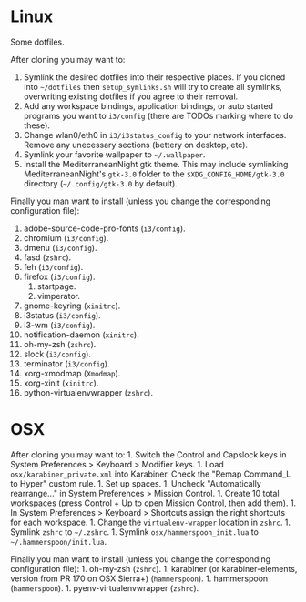 # Linux

Some dotfiles.

After cloning you may want to:
   1. Symlink the desired dotfiles into their respective places. If you cloned into `~/dotfiles` then `setup_symlinks.sh` will try to create all symlinks, overwriting existing dotfiles if you agree to their removal.
   2. Add any workspace bindings, application bindings, or auto started programs you want to `i3/config` (there are TODOs marking where to do these).
   3. Change wlan0/eth0 in `i3/i3status_config` to your network interfaces. Remove any unecessary sections (bettery on desktop, etc).
   4. Symlink your favorite wallpaper to `~/.wallpaper`.
   5. Install the MediterraneanNight gtk theme. This may include symlinking MediterraneanNight's `gtk-3.0` folder to the `$XDG_CONFIG_HOME/gtk-3.0` directory (`~/.config/gtk-3.0` by default).

Finally you man want to install (unless you change the corresponding configuration file):
   1. adobe-source-code-pro-fonts (`i3/config`).
   1. chromium (`i3/config`).
   1. dmenu (`i3/config`).
   1. fasd (`zshrc`).
   1. feh (`i3/config`).
   1. firefox (`i3/config`).
      1. startpage.
      1. vimperator.
   1. gnome-keyring (`xinitrc`).
   1. i3status (`i3/config`).
   1. i3-wm (`i3/config`).
   1. notification-daemon (`xinitrc`).
   1. oh-my-zsh (`zshrc`).
   1. slock (`i3/config`).
   1. terminator (`i3/config`).
   1. xorg-xmodmap (`Xmodmap`).
   1. xorg-xinit (`xinitrc`).
   1. python-virtualenvwrapper (`zshrc`).

# OSX

After cloning you may want to:
    1. Switch the Control and Capslock keys in System Preferences > Keyboard > Modifier keys.
    1. Load `osx/karabiner_private.xml` into Karabiner. Check the "Remap Command_L to Hyper" custom rule.
    1. Set up spaces.
        1. Uncheck "Automatically rearrange..." in System Preferences > Mission Control.
        1. Create 10 total workspaces (press Control + Up to open Mission Control, then add them).
        1. In System Preferences > Keyboard > Shortcuts assign the right shortcuts for each workspace.
    1. Change the `virtualenv-wrapper` location in `zshrc`.
    1. Symlink `zshrc` to `~/.zshrc`.
    1. Symlink `osx/hammerspoon_init.lua` to `~/.hammerspoon/init.lua`.

Finally you man want to install (unless you change the corresponding configuration file):
    1. oh-my-zsh (`zshrc`).
    1. karabiner (or karabiner-elements, version from PR 170 on OSX Sierra+) (`hammerspoon`).
    1. hammerspoon (`hammerspoon`).
    1. pyenv-virtualenvwrapper (`zshrc`).
